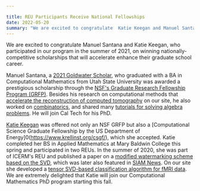 ```yaml
---

title: REU Participants Receive National Fellowships
date: 2022-05-20
summary: "We are excited to congratulate  Katie Keegan and Manuel Santana, who participated in our program in the summer of 2021, on winning nationally-competitive scholarships that will accelerate enhance their graduate school career. "
---
```


We are excited to congratulate Manuel Santana and Katie Keegan, who participated in our program in the summer of 2021, on winning nationally-competitive scholarships that will accelerate enhance their graduate school career. 

Manuel Santana, a [2021 Goldwater Scholar](https://www.usu.edu/today/story/gold-standard-two-aggie-mathematicians-are-2021-goldwater-scholars), who graduated with a BA in Computational Mathematics from Utah State University was awarded a prestigious scholarship through the [NSF's Graduate Research Fellowship Program (GRFP)](https://www.nsfgrfp.org/). Besides his research on computational methods that [accelerate the reconstruction of computed tomography](../../projects/2021-tomography) on our site, he also worked on [combinatorics](https://arxiv.org/abs/2012.10591), and shared many [tutorials for solving  algebra problems](https://www.numerade.com/educators/profile/manuel-s-36048/?page=22). He will join Cal Tech for his PhD.

[Katie Keegan](https://katiekeegan.org/) was offered not only an NSF GRFP but also a [Computational Science Graduate Fellowship by the US Department of Energy]0(https://www.krellinst.org/csgf/), which she accepted. Katie completed her BS in  Applied Mathematics at Mary Baldwin College this spring and participated in two REUs. In the summer of 2020, she was part of ICERM's REU and published a paper on a [modified watermarking scheme based on the SVD](https://www.siam.org/Portals/0/Documents/S141166PDF.pdf?ver=2021-09-23-070730-093), which was later also featured in [SIAM News](https://sinews.siam.org/Details-Page/a-modified-watermarking-scheme-based-on-the-singular-value-decomposition). On our site she developed a [tensor SVD-based classification algorithm for fMRI data](../../projects/2021-tensor). We are extremely delighted that Katie will join our Computational Mathematics PhD program starting this fall. 

